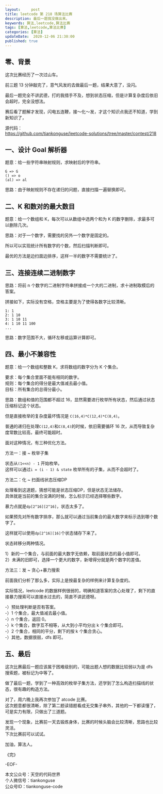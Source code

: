```yaml
---   
layout:     post  
title: leetcode 第 218 场算法比赛  
description: 最后一题我没做出来。   
keywords: 算法,leetcode,算法比赛  
tags: [算法,leetcode,算法比赛]    
categories: [算法]  
updateDate:  2020-12-06 21:30:00  
published: true  
---  
```



## 零、背景  


这次比赛经历了一次过山车。  


前三题 13 分钟敲完了，意气风发的去做最后一题，结果大意了，没闪。  


最后一题完全不讲武德，打的我措手不及，想到状态压缩，但是计算复杂度后依旧会超时，完全没想法。  


赛后看了题解才发现，闪电五连鞭，接～化～发，才这个知识点我还不知道，学到新知识了，



源代码：  
https://github.com/tiankonguse/leetcode-solutions/tree/master/contest/218  



## 一、设计 Goal 解析器  


题意：给一些字符串映射规则，求映射后的字符串。  


```
G => G  
() => o  
(al) => al  
```

思路：由于映射规则不存在递归的问题，直接扫描一遍替换即可。  


## 二、K 和数对的最大数目  


题意：给一个数组和 K，每次可以从数组中选两个和为 K 的数字删除，求最多可以删除几次。  


思路：对于一个数字，需要找的另外一个数字是固定的。  


所以可以实现统计所有数字的个数，然后扫描判断即可。  


最优的方法是边扫面边排序，这样一半的数字不需要统计了。  


## 三、连接连续二进制数字  


思路：将前 n 个数字的二进制字符串拼接成一个大的二进制，求十进制取模后的答案。  


拼接如下，实际没有空格，空格主要是为了使得各数字比较清晰。  


```
1: 1
2: 1 10
3: 1 10 11
4: 1 10 11 100
...
```


思路：数字范围不大，循环左移或运算计算即可。  


## 四、最小不兼容性  


题意：给一个数组和整数 K，求将数组的数字分为 K 个集合。  

要求：每个集合里面不能有相同的数字。  
规则：每个集合的得分是最大值减去最小值。  
目标：所有集合的总得分最小。  


思路：数组和值的范围都不超过 16，显然需要进行枚举所有状态，然后通过状态压缩标记这个状态。  


但是直接枚举的复杂度最坏情况是  `C(16,4)*C(12,4)*C(8,4)`。  


普通的递归在处理`C(12,4)`和`C(8,4)`的时候，依旧需要循环 16 次，从而导致复杂度常数比较高，最终可能超时。  


面对这种情况，有三种优化方法。  


方法一：接 ~ 枚举子集


状态从`(1<<n) - 1` 开始枚举。  
这样可以通过`i = (i - 1) & state` 枚举所有的子集，从而不会超时了。  


方法二：化 ~ 扫面线状态压缩DP


处理看到这道题，猜想可能是状态压缩DP，但是状态无法储存。  
具体就是当前的集合没满的时候，怎么标示已经选择哪些数字。  


暴力点就是`dp[2^16][2^16]`，状态太多了。  


如果预先对所有数字排序，那么就可以通过当前集合的最大数字来标示选到哪个数字了。  


这样就可以使用`dp[2^16][16]`个状态储存下来了。  



状态转移分两种情况。  


1）新的一个集合，与前面的最大数字无依赖，取前面状态的最小值即可。  
2）未满的旧即可，选择一个更大的数字，新增得分就是两个数字的差值。  



方法三：发 ~ 贪心+暴力搜索


前面我们分析了那么多，实际上是按最复杂的样例来计算复杂度的。  


实际情况，leetcode 的数据样例很弱的，明确知道答案的贪心处理了，剩下的直接暴力搜索可以直接水过去的，简直不讲武德呀。  



-）预处理判断是否有答案。  
-）1 个集合，最大值减去最小值。  
-）n 个集合，返回 0。  
-）k 个集合，数字互不相等，从大到小平均分出 k 个集合即可。  
-）2 个集合，相同的平分，剩下的按 k 个集合贪心。  
-）其他，数据很弱，dfs 即可。  


## 五、最后  

这次比赛最后一题应该属于困难级别的，可能出题人想的数据比较弱以为是 dfs 搜索题，被标记为中等了。  


做了最后一题，学到了一种高效的枚举子集方法，还学到了怎么构造扫描线的状态，很有趣的构造方法。



对了，周六晚上我再次参加了 atcode 比赛。  
这次题意都很清晰，除了第二题读错题看成无交集子串外，其他的一下都读懂了，可是实力有限，只做出了三道题。  



发现一个现象，比赛前一天去锻炼身体，比赛的时候头脑会比较清晰，思路也比较灵活。  
下次比赛前可以试试。



加油，算法人。  


《完》  


-EOF-  



本文公众号：天空的代码世界  
个人微信号：tiankonguse  
公众号ID：tiankonguse-code  
  

